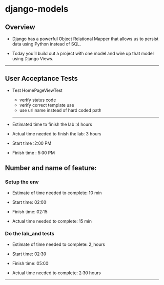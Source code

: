 # django-models
## Overview
- Django has a powerful Object Relational Mapper that allows us to persist data using Python instead of SQL.

- Today you’ll build out a project with one model and wire up that model using Django Views.

---------------------------------------------------------------------------------------------------------

## User Acceptance Tests
* Test HomePageViewTest
  * verify status code
  * verify correct template use
  * use url name instead of hard coded path


  -------------------------------------------------------------------------------------------------------------
- Estimated time to finish the lab :4 hours
- Actual time needed to finish the lab: 3 hours

- Start time :2:00 PM 
- Finish time : 5:00 PM
## Number and name of feature:
### Setup the env

- Estimate of time needed to complete: 10 min

- Start time: 02:00

- Finish time: 02:15

- Actual time needed to complete: 15 min

### Do the lab_and tests

- Estimate of time needed to complete: 2_hours

- Start time: 02:30

- Finish time: 05:00

- Actual time needed to complete: 2:30 hours 

----------------------------------------------------------------